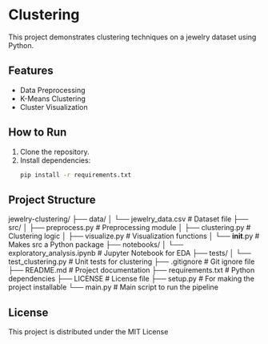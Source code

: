 # Clustering
This project demonstrates clustering techniques on a jewelry dataset using Python.

## Features
- Data Preprocessing
- K-Means Clustering
- Cluster Visualization

## How to Run
1. Clone the repository.
2. Install dependencies:
   ```bash
   pip install -r requirements.txt
   
## Project Structure
   
jewelry-clustering/
├── data/
│   └── jewelry_data.csv          # Dataset file
├── src/
│   ├── preprocess.py             # Preprocessing module
│   ├── clustering.py             # Clustering logic
│   ├── visualize.py              # Visualization functions
│   └── __init__.py               # Makes src a Python package
├── notebooks/
│   └── exploratory_analysis.ipynb # Jupyter Notebook for EDA
├── tests/
│   └── test_clustering.py        # Unit tests for clustering
├── .gitignore                    # Git ignore file
├── README.md                     # Project documentation
├── requirements.txt              # Python dependencies
├── LICENSE                       # License file
├── setup.py                      # For making the project installable
└── main.py                       # Main script to run the pipeline




## License
This project is distributed under the MIT License
